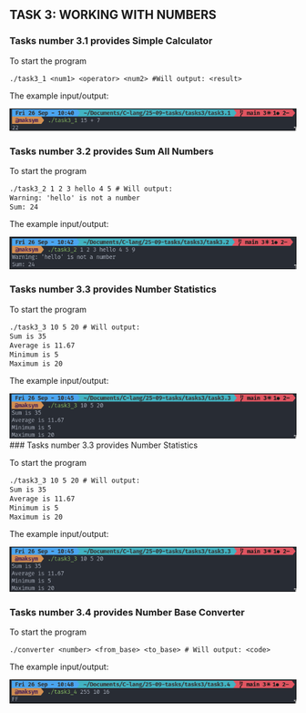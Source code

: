 ## TASK 3: WORKING WITH NUMBERS

### Tasks number 3.1 provides Simple Calculator

To start the program

```
./task3_1 <num1> <operator> <num2> #Will output: <result>
```

The example input/output:

![task3.1-example-output-1](../images/task3.1-1.png)

### Tasks number 3.2 provides Sum All Numbers

To start the program

```
./task3_2 1 2 3 hello 4 5 # Will output: 
Warning: 'hello' is not a number 
Sum: 24
```

The example input/output:

![task3.2-example-output-1](../images/task3.2-1.png)

### Tasks number 3.3 provides  Number Statistics

To start the program

```
./task3_3 10 5 20 # Will output: 
Sum is 35
Average is 11.67
Minimum is 5
Maximum is 20
```

The example input/output:

![task3.3-example-output-1](../images/task3.3-1.png)### Tasks number 3.3 provides  Number Statistics

To start the program

```
./task3_3 10 5 20 # Will output: 
Sum is 35
Average is 11.67
Minimum is 5
Maximum is 20
```

The example input/output:

![task3.3-example-output-1](../images/task3.3-1.png)

### Tasks number 3.4 provides Number Base Converter

To start the program

```
./converter <number> <from_base> <to_base> # Will output: <code>
```

The example input/output:

![task3.4-example-output-1](../images/task3.4-1.png)
